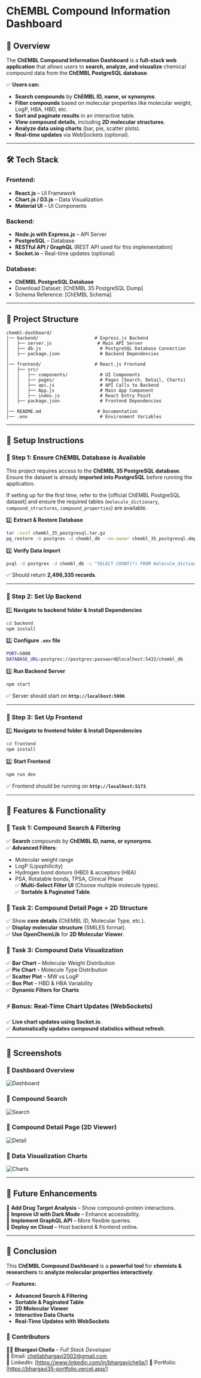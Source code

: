 # **ChEMBL Compound Information Dashboard**

## **📌 Overview**

The **ChEMBL Compound Information Dashboard** is a **full-stack web application** that allows users to **search, analyze, and visualize** chemical compound data from the **ChEMBL PostgreSQL database**.

✅ **Users can:**

- **Search compounds** by **ChEMBL ID, name, or synonyms**.
- **Filter compounds** based on molecular properties like molecular weight, LogP, HBA, HBD, etc.
- **Sort and paginate results** in an interactive table.
- **View compound details**, including **2D molecular structures**.
- **Analyze data using charts** (bar, pie, scatter plots).
- **Real-time updates** via WebSockets (optional).

---

## **🛠 Tech Stack**

### **Frontend:**

- **React.js** – UI Framework
- **Chart.js / D3.js** – Data Visualization
- **Material UI** – UI Components

### **Backend:**

- **Node.js with Express.js** – API Server
- **PostgreSQL** – Database
- **RESTful API / GraphQL** (REST API used for this implementation)
- **Socket.io** – Real-time updates (optional)

### **Database:**

- **ChEMBL PostgreSQL Database**
- Download Dataset: [ChEMBL 35 PostgreSQL Dump]
- Schema Reference: [ChEMBL Schema]

---

## **📂 Project Structure**

```
chembl-dashboard/
│── backend/                     # Express.js Backend
│   ├── server.js                 # Main API Server
│   ├── db.js                      # PostgreSQL Database Connection
│   ├── package.json               # Backend Dependencies
│
│── frontend/                    # React.js Frontend
│   ├── src/
│   │   ├── components/            # UI Components
│   │   ├── pages/                 # Pages (Search, Detail, Charts)
│   │   ├── api.js                 # API Calls to Backend
│   │   ├── App.js                 # Main App Component
│   │   ├── index.js               # React Entry Point
│   ├── package.json               # Frontend Dependencies
│
│── README.md                     # Documentation
│── .env                           # Environment Variables
```

---

## **🚀 Setup Instructions**

### 📌 Step 1: Ensure ChEMBL Database is Available  
This project requires access to the **ChEMBL 35 PostgreSQL database**. Ensure the dataset is already **imported into PostgreSQL** before running the application.

If setting up for the first time, refer to the [official ChEMBL PostgreSQL dataset] and ensure the required tables (`molecule_dictionary`, `compound_structures`, `compound_properties`) are available.


2️⃣ **Extract & Restore Database**

```sh
tar -xvzf chembl_35_postgresql.tar.gz
pg_restore -U postgres -d chembl_db --no-owner chembl_35_postgresql.dmp
```

3️⃣ **Verify Data Import**

```sh
psql -U postgres -d chembl_db -c "SELECT COUNT(*) FROM molecule_dictionary;"
```

✅ Should return **2,496,335 records**.

---

### **📌 Step 2: Set Up Backend**

1️⃣ **Navigate to backend folder & Install Dependencies**

```sh
cd backend
npm install
```

2️⃣ **Configure `.env` file**

```sh
PORT=5000
DATABASE_URL=postgres://postgres:password@localhost:5432/chembl_db
```

3️⃣ **Run Backend Server**

```sh
npm start
```

✅ Server should start on **`http://localhost:5000`**.

---

### **📌 Step 3: Set Up Frontend**

1️⃣ **Navigate to frontend folder & Install Dependencies**

```sh
cd frontend
npm install
```

2️⃣ **Start Frontend**

```sh
npm run dev
```

✅ Frontend should be running on **`http://localhost:5173`**.

---

## **🎯 Features & Functionality**

### **🔹 Task 1: Compound Search & Filtering**

✅ **Search** compounds by **ChEMBL ID, name, or synonyms**.  
✅ **Advanced Filters**:

- Molecular weight range
- LogP (Lipophilicity)
- Hydrogen bond donors (HBD) & acceptors (HBA)
- PSA, Rotatable bonds, TPSA, Clinical Phase  
  ✅ **Multi-Select Filter UI** (Choose multiple molecule types).  
  ✅ **Sortable & Paginated Table**.

### **🔹 Task 2: Compound Detail Page + 2D Structure**

✅ Show **core details** (ChEMBL ID, Molecular Type, etc.).  
✅ **Display molecular structure** (SMILES format).  
✅ **Use OpenChemLib** for **2D Molecular Viewer**.

### **🔹 Task 3: Compound Data Visualization**

✅ **Bar Chart** – Molecular Weight Distribution  
✅ **Pie Chart** – Molecule Type Distribution  
✅ **Scatter Plot** – MW vs LogP  
✅ **Box Plot** – HBD & HBA Variability  
✅ **Dynamic Filters for Charts**

### **⚡ Bonus: Real-Time Chart Updates (WebSockets)**

✅ **Live chart updates using Socket.io**.  
✅ **Automatically updates compound statistics without refresh**.

---

## **📌 Screenshots**

### 🔹 **Dashboard Overview**

![Dashboard](frontend/public/dashboard.png)

### 🔹 **Compound Search**

![Search](frontend/public/Search.png)

### 🔹 **Compound Detail Page (2D Viewer)**

![Detail](frontend/public/details.png)

### 🔹 **Data Visualization Charts**

![Charts](frontend/public/chart.png)

---

## **🚀 Future Enhancements**

🔹 **Add Drug Target Analysis** – Show compound-protein interactions.  
🔹 **Improve UI with Dark Mode** – Enhance accessibility.  
🔹 **Implement GraphQL API** – More flexible queries.  
🔹 **Deploy on Cloud** – Host backend & frontend online.

---

## **🎯 Conclusion**

This **ChEMBL Compound Dashboard** is a **powerful tool** for **chemists & researchers** to **analyze molecular properties interactively**.

✅ **Features:**

- **Advanced Search & Filtering**
- **Sortable & Paginated Table**
- **2D Molecular Viewer**
- **Interactive Data Charts**
- **Real-Time Updates with WebSockets**


### **📌 Contributors**

👨‍💻 **Bhargavi Chella** – _Full Stack Developer_  
📩 Email: chellabhargavi2002@gmail.com  
📌 LinkedIn: [https://www.linkedin.com/in/bhargavichella/] 
📌 Portfolio: [https://bhargavi35-portfolio.vercel.app/]

